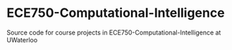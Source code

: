 # ECE750-Computational-Intelligence
Source code for course projects in ECE750-Computational-Intelligence at UWaterloo
